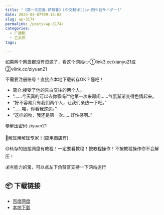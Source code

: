 ```yaml
---
title: "《第一次恋爱-萨特鲁》[中文翻译][cv:四ツ谷サイダー]"
date: 2024-04-07T09:13:02
slug: wp-3174
permalink: /posts/wp-3174/
categories:
  - 广播剧
  - 乙女抓
tags:

---
```


如果两个网盘都没有资源了，看这个网站👉①link3.cc/xianyu21或②vlink.cc/ziyuan21

不需要注册账号！直接点本地下载转存OK？懂吧！

*   简介:接受了他的告白交往的两个人。
*   “……今天真的可以去你家吗?”他第一次来房间……气氛渐渐变得色情起来。
*   “好不容易只有我们两个人，让我们亲热一下吧。”
*   “……喂，你看我这边。”
*   “这样的吻，我还是第一次……好性感啊。”

🟢解压密码:ziyuan21

🔵解压用解压专家！(应用商店有)

🟡转存的链接网盘有教程！一定要看教程！按教程操作！不按教程操作你不会解压！

💰🈶能力的宝，可以点左下角赞赏支持一下网站运行

## 📦 下载链接
- [百度网盘](https://blziyuan21.com/pay-download/3174?key=d202beb333&down_id=0)
- [本地下载](https://blziyuan21.com/pay-download/3174?key=d202beb333&down_id=1)

